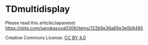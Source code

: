 # TDmultidisplay

Please read this article(Japanese)  
https://qiita.com/sanokazuya0306/items/122b9e36a69e3e0b8485

Creative Commons License: [CC BY 4.0](https://creativecommons.org/licenses/by/4.0/deed.ja)
